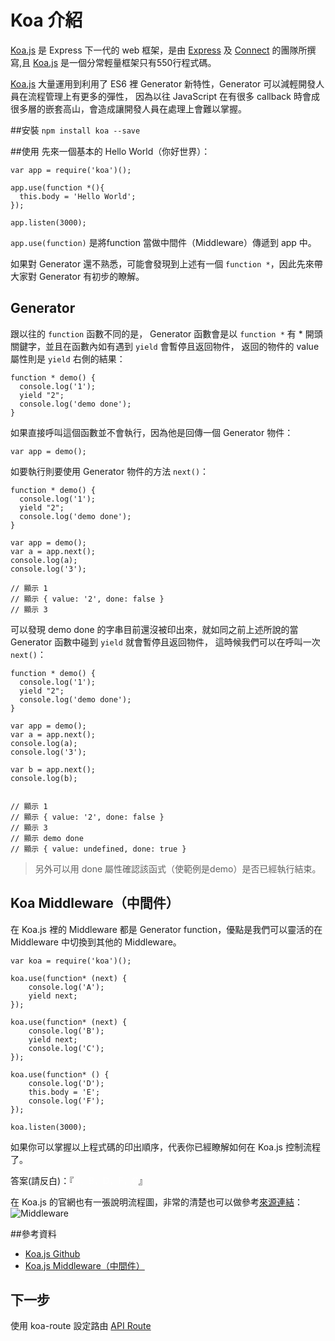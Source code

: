 # Koa 介紹

[Koa.js](https://github.com/koajs/koa/) 是 Express 下一代的 web 框架，是由 [Express](https://github.com/strongloop/express) 及 [Connect](https://github.com/senchalabs/connect) 的團隊所撰寫,且 [Koa.js](https://github.com/koajs/koa/) 是一個分常輕量框架只有550行程式碼。

[Koa.js](https://github.com/koajs/koa/)  大量運用到利用了 ES6 裡 Generator 新特性，Generator 可以減輕開發人員在流程管理上有更多的彈性，
因為以往 JavaScript 在有很多 callback 時會成很多層的嵌套高山，會造成讓開發人員在處理上會難以掌握。

##安裝
`npm install koa --save`

##使用
先來一個基本的 Hello World（你好世界）：
```
var app = require('koa')();

app.use(function *(){
  this.body = 'Hello World';
});

app.listen(3000);
```
`app.use(function)` 是將function 當做中間件（Middleware）傳遞到 app 中。

如果對 Generator 還不熟悉，可能會發現到上述有一個 `function *`，因此先來帶大家對 Generator 有初步的瞭解。
## Generator

跟以往的 `function` 函數不同的是， Generator 函數會是以 `function *` 有 * 開頭關鍵字，並且在函數內如有遇到 `yield` 會暫停且返回物件，
返回的物件的 value 屬性則是 `yield` 右側的結果：
```
function * demo() {
  console.log('1');
  yield "2";
  console.log('demo done');
}
```

如果直接呼叫這個函數並不會執行，因為他是回傳一個 Generator 物件：
```
var app = demo();
```


如要執行則要使用 Generator 物件的方法 `next()`：
```
function * demo() {
  console.log('1');
  yield "2";
  console.log('demo done');
}

var app = demo();
var a = app.next();
console.log(a);
console.log('3');

// 顯示 1
// 顯示 { value: '2', done: false }
// 顯示 3
```

可以發現 demo done 的字串目前還沒被印出來，就如同之前上述所說的當 Generator 函數中碰到 `yield` 就會暫停且返回物件，
這時候我們可以在呼叫一次 `next()`：
```
function * demo() {
  console.log('1');
  yield "2";
  console.log('demo done');
}

var app = demo();
var a = app.next();
console.log(a);
console.log('3');

var b = app.next();
console.log(b);


// 顯示 1
// 顯示 { value: '2', done: false }
// 顯示 3
// 顯示 demo done
// 顯示 { value: undefined, done: true }
```
>另外可以用 done 屬性確認該函式（使範例是demo）是否已經執行結束。

## Koa Middleware（中間件）
在 Koa.js 裡的 Middleware 都是 Generator function，優點是我們可以靈活的在 Middleware 中切換到其他的 Middleware。
```
var koa = require('koa')();

koa.use(function* (next) {
    console.log('A');
    yield next;
});

koa.use(function* (next) {
    console.log('B');
    yield next;
    console.log('C');
});

koa.use(function* () {
    console.log('D');
    this.body = 'E';
    console.log('F');
});

koa.listen(3000);

```
如果你可以掌握以上程式碼的印出順序，代表你已經瞭解如何在 Koa.js 控制流程了。

答案(請反白)：『<font color='white'>A，B，D，F，C</font>』

在 Koa.js 的官網也有一張說明流程圖，非常的清楚也可以做參考[來源連結](http://koajs.in/doc/Middleware/guide/)：
![Middleware](../Image/middleware.gif "Middleware")

##參考資料
* [Koa.js Github](https://github.com/koajs/koa/)
* [Koa.js Middleware（中間件）](https://github.com/koajs/koa/wiki#Middleware)

## 下一步
使用 koa-route 設定路由 [API Route](API-Route.html)
